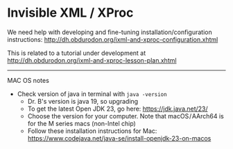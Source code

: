 # Invisible XML / XProc 

We need help with developing and fine-tuning installation/configuration instructions:
<http://dh.obdurodon.org/ixml-and-xproc-configuration.xhtml> 

This is related to a tutorial under development at <http://dh.obdurodon.org/ixml-and-xproc-lesson-plan.xhtml> 
**********
MAC OS notes 

* Check version of java in terminal with `java -version`
     * Dr. B's version is java 19, so upgrading
     * To get the latest Open JDK 23, go here: <https://jdk.java.net/23/>
     * Choose the version for your computer. Note that macOS / AArch64 is for the M series macs (non-Intel chip)
     * Follow these installation instructions for Mac: <https://www.codejava.net/java-se/install-openjdk-23-on-macos>


